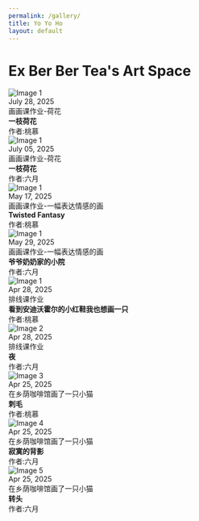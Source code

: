 ```yaml
---
permalink: /gallery/
title: Yo Yo Ho
layout: default
---
```

<div class="gallery-container"> 
    <h1>Ex Ber Ber Tea's Art Space</h1>
    <div class="gallery">
        <div class="image-item">
            <img src="june_lotus.jpg" alt="Image 1" onclick="openLightbox(this)" />
            <div class="caption">July 28, 2025<br>画画课作业-荷花<br><strong>一枝荷花</strong><br>作者:桃慕</div>
        </div>
        <div class="image-item">
            <img src="joyce_lotus.jpg" alt="Image 1" onclick="openLightbox(this)" />
            <div class="caption">July 05, 2025<br>画画课作业-荷花<br><strong>一枝荷花</strong><br>作者:六月</div>
        </div>
        <div class="image-item">
            <img src="twisted_fantasy.jpg" alt="Image 1" onclick="openLightbox(this)" />
            <div class="caption">May 17, 2025<br>画画课作业-一幅表达情感的画<br><strong>Twisted Fantasy</strong><br>作者:桃慕</div>
        </div>
        <div class="image-item">
            <img src="june_garden.jpg" alt="Image 1" onclick="openLightbox(this)" />
            <div class="caption">May 29, 2025<br>画画课作业-一幅表达情感的画<br><strong>爷爷奶奶家的小院</strong><br>作者:六月</div>
        </div>
        <div class="image-item">
            <img src="1.png" alt="Image 1" onclick="openLightbox(this)" />
            <div class="caption">Apr 28, 2025<br>排线课作业<br><strong>看到安迪沃霍尔的小红鞋我也想画一只</strong><br>作者:桃慕</div>
        </div>
        <div class="image-item">
            <img src="june_scenery.png" alt="Image 2" onclick="openLightbox(this)" />
            <div class="caption">Apr 28, 2025<br>排线课作业<br><strong>夜</strong><br>作者:六月</div>
        </div>
        <div class="image-item">
            <img src="2.png" alt="Image 3" onclick="openLightbox(this)" />
            <div class="caption">Apr 25, 2025<br>在乡荫咖啡馆画了一只小猫<br><strong>刺毛</strong><br>作者:桃慕</div>
        </div>
        <div class="image-item">
            <img src="june_cat_1.png" alt="Image 4" onclick="openLightbox(this)" />
            <div class="caption">Apr 25, 2025<br>在乡荫咖啡馆画了一只小猫<br><strong>寂寞的背影</strong><br>作者:六月</div>
        </div>
        <div class="image-item">
            <img src="june_cat_2.png" alt="Image 5" onclick="openLightbox(this)" />
            <div class="caption">Apr 25, 2025<br>在乡荫咖啡馆画了一只小猫<br><strong>转头</strong><br>作者:六月</div>
        </div>
    </div>
</div>

<div id="lightbox" class="lightbox"></div>

